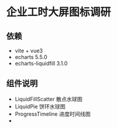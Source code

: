 # 企业工时大屏图标调研

## 依赖

- vite + vue3
- echarts 5.5.0
- echarts-liquidfill 3.1.0

## 组件说明

- LiquidFillScatter 散点水球图
- LiquidPie 饼环水球图
- ProgressTimeline 进度时间线图
-

